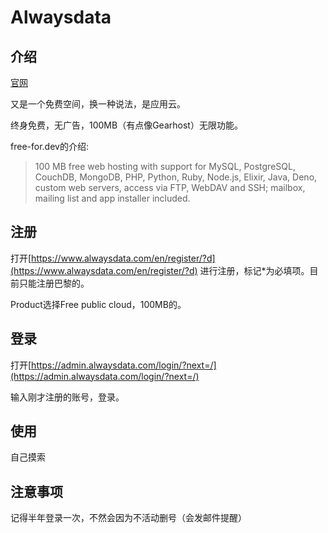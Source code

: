 # Alwaysdata


## 介绍

[官网](https://www.alwaysdata.com/)

又是一个免费空间，换一种说法，是应用云。

终身免费，无广告，100MB（有点像Gearhost）无限功能。

free-for.dev的介绍:
>100 MB free web hosting with support for MySQL, PostgreSQL, CouchDB, MongoDB, PHP, Python, Ruby, Node.js, Elixir, Java, Deno, custom web servers, access via FTP, WebDAV and SSH; mailbox, mailing list and app installer included.

## 注册

打开[https://www.alwaysdata.com/en/register/?d](https://www.alwaysdata.com/en/register/?d)
进行注册，标记*为必填项。目前只能注册巴黎的。

Product选择Free public cloud，100MB的。

## 登录

打开[https://admin.alwaysdata.com/login/?next=/](https://admin.alwaysdata.com/login/?next=/)

输入刚才注册的账号，登录。

## 使用

自己摸索

## 注意事项

记得半年登录一次，不然会因为不活动删号（会发邮件提醒）
